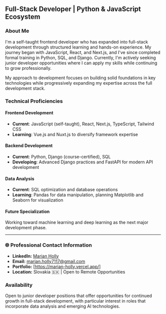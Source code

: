 ## Full-Stack Developer | Python & JavaScript Ecosystem 

### About Me
I'm a self-taught frontend developer who has expanded into full-stack development through structured learning and hands-on experience. My journey began with JavaScript, React, and Next.js, and I've since completed formal training in Python, SQL, and Django. Currently, I'm actively seeking junior developer opportunities where I can apply my skills while continuing to grow professionally.

My approach to development focuses on building solid foundations in key technologies while progressively expanding my expertise across the full development stack.

### Technical Proficiencies

#### Frontend Development
- **Current**: JavaScript (self-taught), React, Next.js, TypeScript, Tailwind CSS
- **Learning**: Vue.js and Nuxt.js to diversify framework expertise

#### Backend Development
- **Current**: Python, Django (course-certified), SQL
- **Developing**: Advanced Django practices and FastAPI for modern API development

#### Data Analysis
- **Current**: SQL optimization and database operations
- **Learning**: Pandas for data manipulation, planning Matplotlib and Seaborn for visualization

#### Future Specialization
Working toward machine learning and deep learning as the next major development phase.

<hr />

### 🌐 Professional Contact Information

- **LinkedIn:** [Marian Holly](https://www.linkedin.com/in/marian-holly-291b62306/)
- **Email:** [marian.holly7117@gmail.com](mailto:marian.holly7117@gmail.com)
- **Portfolio:** [https://marian-holly.vercel.app/]
- **Location:** Slovakia 🇸🇰 | Open to Remote Opportunities

### Availability
Open to junior developer positions that offer opportunities for continued growth in full-stack development, with particular interest in roles that incorporate data analysis and emerging AI technologies.
